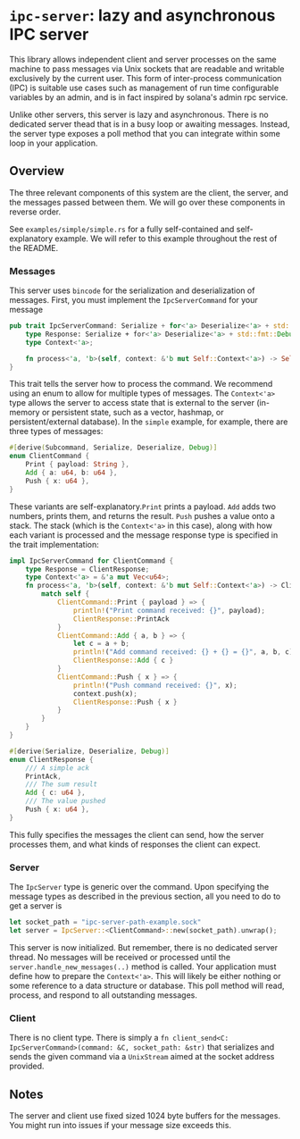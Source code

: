 # `ipc-server`: lazy and asynchronous IPC server

This library allows independent client and server processes on the same machine to pass messages via Unix sockets that are readable and writable exclusively by the current user. This form of inter-process communication (IPC) is suitable use cases such as management of run time configurable variables by an admin, and is in fact inspired by solana's admin rpc service.

Unlike other servers, this server is lazy and asynchronous. There is no dedicated server thead that is in a busy loop or awaiting messages. Instead, the server type exposes a poll method that you can integrate within some loop in your application.

## Overview

The three relevant components of this system are the client, the server, and the messages passed between them. We will go over these components in reverse order.

See `examples/simple/simple.rs` for a fully self-contained and self-explanatory example. We will refer to this example throughout the rest of the README.

### Messages

This server uses `bincode` for the serialization and deserialization of messages. First, you must implement the `IpcServerCommand` for your message

```rust
pub trait IpcServerCommand: Serialize + for<'a> Deserialize<'a> + std::fmt::Debug {
    type Response: Serialize + for<'a> Deserialize<'a> + std::fmt::Debug;
    type Context<'a>;

    fn process<'a, 'b>(self, context: &'b mut Self::Context<'a>) -> Self::Response;
}
```

This trait tells the server how to process the command. We recommend using an enum to allow for multiple types of messages. The `Context<'a>` type allows the server to access state that is external to the server (in-memory or persistent state, such as a vector, hashmap, or persistent/external database). In the `simple` example, for example, there are three types of messages:

```rust
#[derive(Subcommand, Serialize, Deserialize, Debug)]
enum ClientCommand {
    Print { payload: String },
    Add { a: u64, b: u64 },
    Push { x: u64 },
}
```

These variants are self-explanatory.`Print` prints a payload. `Add` adds two numbers, prints them, and returns the result. `Push` pushes a value onto a stack. The stack (which is the `Context<'a>` in this case), along with how each variant is processed and the message response type is specified in the trait implementation:

```rust
impl IpcServerCommand for ClientCommand {
    type Response = ClientResponse;
    type Context<'a> = &'a mut Vec<u64>;
    fn process<'a, 'b>(self, context: &'b mut Self::Context<'a>) -> ClientResponse {
        match self {
            ClientCommand::Print { payload } => {
                println!("Print command received: {}", payload);
                ClientResponse::PrintAck
            }
            ClientCommand::Add { a, b } => {
                let c = a + b;
                println!("Add command received: {} + {} = {}", a, b, c);
                ClientResponse::Add { c }
            }
            ClientCommand::Push { x } => {
                println!("Push command received: {}", x);
                context.push(x);
                ClientResponse::Push { x }
            }
        }
    }
}

#[derive(Serialize, Deserialize, Debug)]
enum ClientResponse {
    /// A simple ack
    PrintAck,
    /// The sum result
    Add { c: u64 },
    /// The value pushed
    Push { x: u64 },
}

```

This fully specifies the messages the client can send, how the server processes them, and what kinds of responses the client can expect.

### Server

The `IpcServer` type is generic over the command. Upon specifying the message types as described in the previous section, all you need to do to get a server is

```rust
let socket_path = "ipc-server-path-example.sock"
let server = IpcServer::<ClientCommand>::new(socket_path).unwrap();
```

This server is now initialized. But remember, there is no dedicated server thread. No messages will be received or processed until the `server.handle_new_messages(..)` method is called. Your application must define how to prepare the `Context<'a>`. This will likely be either nothing or some reference to a data structure or database. This poll method will read, process, and respond to all outstanding messages.

### Client

There is no client type. There is simply a `fn client_send<C: IpcServerCommand>(command: &C, socket_path: &str)` that serializes and sends the given command via a `UnixStream` aimed at the socket address provided.

## Notes

The server and client use fixed sized 1024 byte buffers for the messages. You might run into issues if your message size exceeds this.
